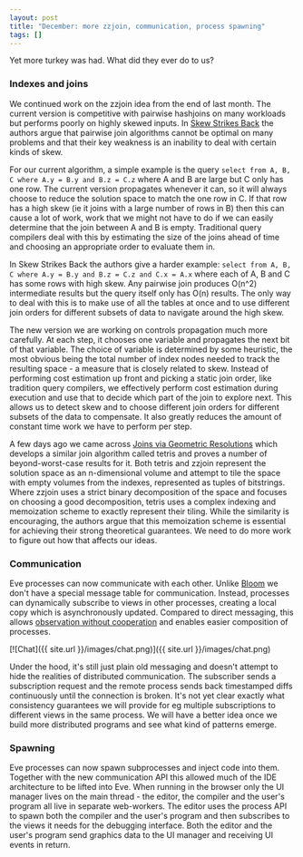 ```yaml
---
layout: post
title: "December: more zzjoin, communication, process spawning"
tags: []
---
```


Yet more turkey was had. What did they ever do to us?

### Indexes and joins

We continued work on the zzjoin idea from the end of last month. The current version is competitive with pairwise hashjoins on many workloads but performs poorly on highly skewed inputs. In [Skew Strikes Back](http://arxiv.org/abs/1310.3314) the authors argue that pairwise join algorithms cannot be optimal on many problems and that their key weakness is an inability to deal with certain kinds of skew.

For our current algorithm, a simple example is the query `select from A, B, C where A.y = B.y and B.z = C.z` where A and B are large but C only has one row. The current version propagates whenever it can, so it will always choose to reduce the solution space to match the one row in C. If that row has a high skew (ie it joins with a large number of rows in B) then this can cause a lot of work, work that we might not have to do if we can easily determine that the join between A and B is empty. Traditional query compilers deal with this by estimating the size of the joins ahead of time and choosing an appropriate order to evaluate them in.

In Skew Strikes Back the authors give a harder example: `select from A, B, C where A.y = B.y and B.z = C.z and C.x = A.x` where each of A, B and C has some rows with high skew. Any pairwise join produces O(n^2) intermediate results but the query itself only has O(n) results. The only way to deal with this is to make use of all the tables at once and to use different join orders for different subsets of data to navigate around the high skew.

The new version we are working on controls propagation much more carefully. At each step, it chooses one variable and propagates the next bit of that variable. The choice of variable is determined by some heuristic, the most obvious being the total number of index nodes needed to track the resulting space - a measure that is closely related to skew. Instead of performing cost estimation up front and picking a static join order, like tradition query compilers, we effectively perform cost estimation during execution and use that to decide which part of the join to explore next. This allows us to detect skew and to choose different join orders for different subsets of the data to compensate. It also greatly reduces the amount of constant time work we have to perform per step.

A few days ago we came across [Joins via Geometric Resolutions](http://arxiv.org/abs/1404.0703) which develops a similar join algorithm called tetris and proves a number of beyond-worst-case results for it. Both tetris and zzjoin represent the solution space as an n-dimensional volume and attempt to tile the space with empty volumes from the indexes, represented as tuples of bitstrings. Where zzjoin uses a strict binary decomposition of the space and focuses on choosing a good decomposition, tetris uses a complex indexing and memoization scheme to exactly represent their tiling. While the similarity is encouraging, the authors argue that this memoization scheme is essential for achieving their strong theoretical guarantees. We need to do more work to figure out how that affects our ideas.

### Communication

Eve processes can now communicate with each other. Unlike [Bloom](http://www.bloom-lang.net/) we don't have a special message table for communication. Instead, processes can dynamically subscribe to views in other processes, creating a local copy which is asynchronously updated. Compared to direct messaging, this allows [observation without cooperation](http://lambda-the-ultimate.org/node/2978) and enables easier composition of processes.

[![Chat]({{ site.url }}/images/chat.png)]({{ site.url }}/images/chat.png)

Under the hood, it's still just plain old messaging and doesn't attempt to hide the realities of distributed communication. The subscriber sends a subscription request and the remote process sends back timestamped diffs continuously until the connection is broken. It's not yet clear exactly what consistency guarantees we will provide for eg multiple subscriptions to different views in the same process. We will have a better idea once we build more distributed programs and see what kind of patterns emerge.

### Spawning

Eve processes can now spawn subprocesses and inject code into them. Together with the new communication API this allowed much of the IDE architecture to be lifted into Eve. When running in the browser only the UI manager lives on the main thread - the editor, the compiler and the user's program all live in separate web-workers. The editor uses the process API to spawn both the compiler and the user's program and then subscribes to the views it needs for the debugging interface. Both the editor and the user's program send graphics data to the UI manager and receiving UI events in return.

